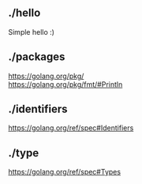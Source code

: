 ## ./hello
Simple hello :)

## ./packages
https://golang.org/pkg/  
https://golang.org/pkg/fmt/#Println

## ./identifiers
https://golang.org/ref/spec#Identifiers

## ./type
https://golang.org/ref/spec#Types
